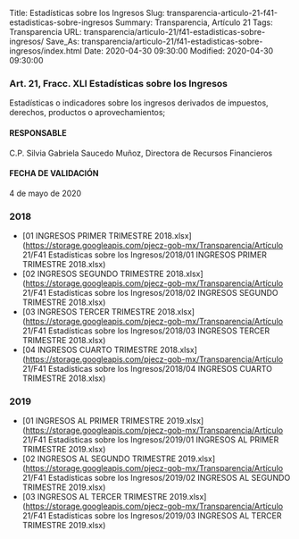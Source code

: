 Title: Estadísticas sobre los Ingresos
Slug: transparencia-articulo-21-f41-estadisticas-sobre-ingresos
Summary: Transparencia, Artículo 21
Tags: Transparencia
URL: transparencia/articulo-21/f41-estadisticas-sobre-ingresos/
Save_As: transparencia/articulo-21/f41-estadisticas-sobre-ingresos/index.html
Date: 2020-04-30 09:30:00
Modified: 2020-04-30 09:30:00


### Art. 21, Fracc. XLI Estadísticas sobre los Ingresos

Estadísticas o indicadores sobre los ingresos derivados de impuestos, derechos, productos o aprovechamientos;

#### RESPONSABLE

C.P. Silvia Gabriela Saucedo Muñoz, Directora de Recursos Financieros

#### FECHA DE VALIDACIÓN

4 de mayo de 2020


### 2018


* [01 INGRESOS PRIMER TRIMESTRE 2018.xlsx](https://storage.googleapis.com/pjecz-gob-mx/Transparencia/Artículo 21/F41 Estadísticas sobre los Ingresos/2018/01 INGRESOS PRIMER TRIMESTRE 2018.xlsx)
* [02 INGRESOS SEGUNDO TRIMESTRE 2018.xlsx](https://storage.googleapis.com/pjecz-gob-mx/Transparencia/Artículo 21/F41 Estadísticas sobre los Ingresos/2018/02 INGRESOS SEGUNDO TRIMESTRE 2018.xlsx)
* [03 INGRESOS TERCER TRIMESTRE 2018.xlsx](https://storage.googleapis.com/pjecz-gob-mx/Transparencia/Artículo 21/F41 Estadísticas sobre los Ingresos/2018/03 INGRESOS TERCER TRIMESTRE 2018.xlsx)
* [04 INGRESOS CUARTO TRIMESTRE 2018.xlsx](https://storage.googleapis.com/pjecz-gob-mx/Transparencia/Artículo 21/F41 Estadísticas sobre los Ingresos/2018/04 INGRESOS CUARTO TRIMESTRE 2018.xlsx)


### 2019


* [01 INGRESOS AL PRIMER TRIMESTRE 2019.xlsx](https://storage.googleapis.com/pjecz-gob-mx/Transparencia/Artículo 21/F41 Estadísticas sobre los Ingresos/2019/01 INGRESOS AL PRIMER TRIMESTRE 2019.xlsx)
* [02 INGRESOS AL SEGUNDO TRIMESTRE 2019.xlsx](https://storage.googleapis.com/pjecz-gob-mx/Transparencia/Artículo 21/F41 Estadísticas sobre los Ingresos/2019/02 INGRESOS AL SEGUNDO TRIMESTRE 2019.xlsx)
* [03 INGRESOS AL TERCER TRIMESTRE 2019.xlsx](https://storage.googleapis.com/pjecz-gob-mx/Transparencia/Artículo 21/F41 Estadísticas sobre los Ingresos/2019/03 INGRESOS AL TERCER TRIMESTRE 2019.xlsx)


